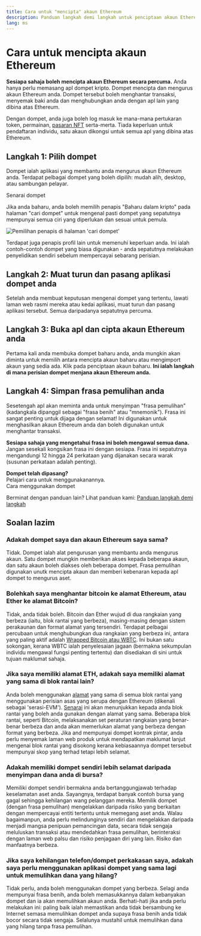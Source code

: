 ```yaml
---
title: Cara untuk "mencipta" akaun Ethereum
description: Panduan langkah demi langkah untuk penciptaan akaun Ethereum menggunakan dompet.
lang: ms
---
```


# Cara untuk mencipta akaun Ethereum

**Sesiapa sahaja boleh mencipta akaun Ethereum secara percuma.** Anda hanya perlu memasang apl dompet kripto. Dompet mencipta dan mengurus akaun Ethereum anda. Dompet tersebut boleh menghantar transaksi, menyemak baki anda dan menghubungkan anda dengan apl lain yang dibina atas Ethereum.

Dengan dompet, anda juga boleh log masuk ke mana-mana pertukaran token, permainan, [pasaran NFT](/glossary/#nft) serta-merta. Tiada keperluan untuk pendaftaran individu, satu akaun dikongsi untuk semua apl yang dibina atas Ethereum.

## Langkah 1: Pilih dompet

Dompet ialah aplikasi yang membantu anda mengurus akaun Ethereum anda. Terdapat pelbagai dompet yang boleh dipilih: mudah alih, desktop, atau sambungan pelayar.


<ButtonLink href="/wallets/find-wallet/">
  Senarai dompet
</ButtonLink>

Jika anda baharu, anda boleh memilih penapis "Baharu dalam kripto" pada halaman "cari dompet" untuk mengenal pasti dompet yang sepatutnya mempunyai semua ciri yang diperlukan dan sesuai untuk pemula.

![Pemilihan penapis di halaman 'cari dompet'](./wallet-box.png)

Terdapat juga penapis profil lain untuk memenuhi keperluan anda. Ini ialah contoh-contoh dompet yang biasa digunakan - anda sepatutnya melakukan penyelidikan sendiri sebelum mempercayai sebarang perisian.

## Langkah 2: Muat turun dan pasang aplikasi dompet anda

Setelah anda membuat keputusan mengenai dompet yang tertentu, lawati laman web rasmi mereka atau kedai aplikasi, muat turun dan pasang aplikasi tersebut. Semua daripadanya sepatutnya percuma.

## Langkah 3: Buka apl dan cipta akaun Ethereum anda

Pertama kali anda membuka dompet baharu anda, anda mungkin akan diminta untuk memilih antara mencipta akaun baharu atau mengimport akaun yang sedia ada. Klik pada penciptaan akaun baharu. **Ini ialah langkah di mana perisian dompet menjana akaun Ethereum anda.**

## Langkah 4: Simpan frasa pemulihan anda

Sesetengah apl akan meminta anda untuk menyimpan "frasa pemulihan" (kadangkala dipanggil sebagai "frasa benih" atau "mnemonik"). Frasa ini sangat penting untuk dijaga dengan selamat! Ini digunakan untuk menghasilkan akaun Ethereum anda dan boleh digunakan untuk menghantar transaksi.

**Sesiapa sahaja yang mengetahui frasa ini boleh mengawal semua dana.** Jangan sesekali kongsikan frasa ini dengan sesiapa. Frasa ini sepatutnya mengandungi 12 hingga 24 perkataan yang dijanakan secara warak (susunan perkataan adalah penting).

<div>
<InfoBanner shouldSpaceBetween emoji=":eyes:">
  <div><b>Dompet telah dipasang?</b><br/>Pelajari cara untuk menggunakanannya.</div>
  <ButtonLink href="/guides/how-to-use-a-wallet">
    Cara menggunakan dompet
  </ButtonLink>
</InfoBanner>
</div>

Berminat dengan panduan lain? Lihat panduan kami: [Panduan langkah demi langkah](/guides/)

## Soalan lazim

### Adakah dompet saya dan akaun Ethereum saya sama?

Tidak. Dompet ialah alat pengurusan yang membantu anda mengurus akaun. Satu dompet mungkin memberikan akses kepada beberapa akaun, dan satu akaun boleh diakses oleh beberapa dompet. Frasa pemulihan digunakan unutk mencipta akaun dan memberi kebenaran kepada apl dompet to mengurus aset.

### Bolehkah saya menghantar bitcoin ke alamat Ethereum, atau Ether ke alamat Bitcoin?

Tidak, anda tidak boleh. Bitcoin dan Ether wujud di dua rangkaian yang berbeza (iaitu, blok rantai yang berbeza), masing-masing dengan sistem perakaunan dan format alamat yang tersendiri. Terdapat pelbagai percubaan untuk menghubungkan dua rangkaian yang berbeza ini, antara yang paling aktif adalah [Wrapped Bitcoin atau WBTC](https://www.bitcoin.com/get-started/what-is-wbtc/). Ini bukan satu sokongan, kerana WBTC ialah penyelesaian jagaan (bermakna sekumpulan individu mengawal fungsi penting tertentu) dan disediakan di sini untuk tujuan maklumat sahaja.

### Jika saya memiliki alamat ETH, adakah saya memiliki alamat yang sama di blok rantai lain?

Anda boleh menggunakan [alamat](/glossary/#address) yang sama di semua blok rantai yang menggunakan perisian asas yang serupa dengan Ethereum (dikenali sebagai 'serasi-EVM'). [Senarai](https://chainlist.org/) ini akan menunjukkan kepada anda blok rantai yang boleh anda gunakan dengan alamat yang sama. Beberapa blok rantai, seperti Bitcoin, melaksanakan set peraturan rangkaian yang benar-benar berbeza dan anda akan memerlukan alamat yang berbeza dengan format yang berbeza. Jika and mempunyai dompet kontrak pintar, anda perlu menyemak laman web produk untuk mendapatkan maklumat lanjut mengenai blok rantai yang disokong kerana kebiasaannya dompet tersebut mempunyai skop yang terhad tetapi lebih selamat.

### Adakah memiliki dompet sendiri lebih selamat daripada menyimpan dana anda di bursa?

Memiliki dompet sendiri bermakna anda bertanggungjawab terhadap keselamatan aset anda. Sayangnya, terdapat banyak contoh bursa yang gagal sehingga kehilangan wang pelanggan mereka. Memilik dompet (dengan frasa pemulihan) mengelakkan daripada risiko yang berkaitan dengan mempercayai entiti tertentu untuk memegang aset anda. Walau bagaimanpun, anda perlu melindunginya sendiri dan mengelakkan daripada menjadi mangsa penipuan pemancingan data, secara tidak sengaja meluluskan transaksi atau mendedahkan frasa pemulihan, berinteraksi dengan laman web palsu dan risiko penjagaan diri yang lain. Risiko dan manfaatnya berbeza.

### Jika saya kehilangan telefon/dompet perkakasan saya, adakah saya perlu menggunakan aplikasi dompet yang sama lagi untuk memulihkan dana yang hilang?

Tidak perlu, anda boleh menggunakan dompet yang berbeza. Selagi anda mempunyai frasa benih, anda boleh memasukkannya dalam kebanyakan dompet dan ia akan memulihkan akaun anda. Berhati-hati jika anda perlu melakukan ini: paling baik ialah memastikan anda tidak bersambung ke Internet semasa memulihkan dompet anda supaya frasa benih anda tidak bocor secara tidak sengaja. Selalunya mustahil untuk memulihkan dana yang hilang tanpa frasa pemulihan.
